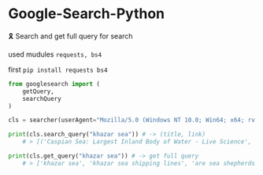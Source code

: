 # Google-Search-Python
🎗 Search and get full query for search

used mudules ```requests, bs4```

first ```pip install requests bs4```

```python
from googlesearch import (
    getQuery,
    searchQuery
)

cls = searcher(userAgent="Mozilla/5.0 (Windows NT 10.0; Win64; x64; rv:102.0) Gecko/20100101 Firefox/102.0")

print(cls.search_query("khazar sea")) # -> (title, link)
    # > [('Caspian Sea: Largest Inland Body of Water - Live Science', 'https://www.livescience.com/57999-caspian-sea-facts.html')...

print(cls.get_query("khazar sea")) # -> get full query
    # > ['khazar sea', 'khazar sea shipping lines', 'are sea shepherds still active', 'who are the hasidim'...
```
